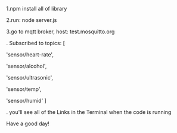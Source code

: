 1.npm install all of library

2.run: node server.js

3.go to mqtt broker, host: test.mosquitto.org 



.
Subscribed to topics: [

  'sensor/heart-rate',

  'sensor/alcohol',
  
  'sensor/ultrasonic',
  
  'sensor/temp',
  
  'sensor/humid'
]






.
you'll see all of the Links in the Terminal when the code is running

Have a good day!
